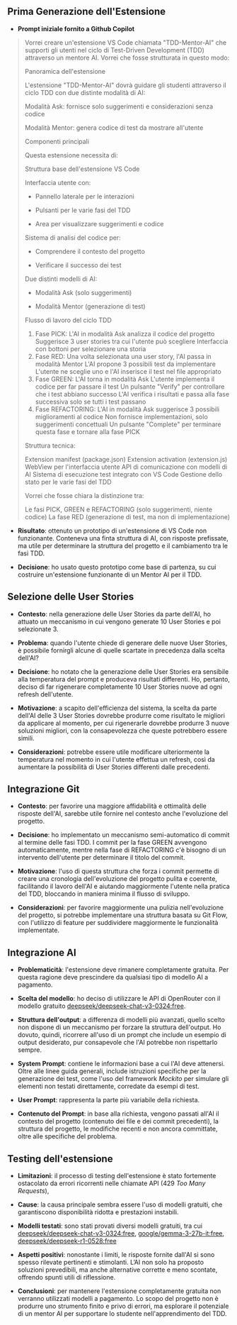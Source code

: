 ## Prima Generazione dell'Estensione

- **Prompt iniziale fornito a Github Copilot** 
>Vorrei creare un'estensione VS Code chiamata "TDD-Mentor-AI" che supporti gli utenti nel ciclo di Test-Driven Development (TDD) attraverso un mentore AI. Vorrei che fosse strutturata in questo modo:
>
>Panoramica dell'estensione
>
>L'estensione "TDD-Mentor-AI" dovrà guidare gli studenti attraverso il ciclo TDD con due distinte modalità di AI:
>
>Modalità Ask: fornisce solo suggerimenti e considerazioni senza codice
>
>Modalità Mentor: genera codice di test da mostrare all'utente
>
>Componenti principali
>
>Questa estensione necessita di:
>
>Struttura base dell'estensione VS Code
>
>Interfaccia utente con:
>
>- Pannello laterale per le interazioni
>
>- Pulsanti per le varie fasi del TDD
>
>- Area per visualizzare suggerimenti e codice
>
>Sistema di analisi del codice per:
>
>- Comprendere il contesto del progetto
>
>- Verificare il successo dei test
>
>Due distinti modelli di AI:
>
>- Modalità Ask (solo suggerimenti)
>
>- Modalità Mentor (generazione di test)
>
>Flusso di lavoro del ciclo TDD
>
>1. Fase PICK:
>L'AI in modalità Ask analizza il codice del progetto
>Suggerisce 3 user stories tra cui l'utente può scegliere
>Interfaccia con bottoni per selezionare una storia
>2. Fase RED:
>Una volta selezionata una user story, l'AI passa in modalità Mentor
>L'AI propone 3 possibili test da implementare
>L'utente ne sceglie uno e l'AI inserisce il test nel file appropriato
>3. Fase GREEN:
>L'AI torna in modalità Ask
>L'utente implementa il codice per far passare il test
>Un pulsante "Verify" per controllare che i test abbiano successo
>L'AI verifica i risultati e passa alla fase successiva solo se tutti i test passano
>4. Fase REFACTORING:
>L'AI in modalità Ask suggerisce 3 possibili miglioramenti al codice
>Non fornisce implementazioni, solo suggerimenti concettuali
>Un pulsante "Complete" per terminare questa fase e tornare alla fase PICK
>
>Struttura tecnica:
>
>Extension manifest (package.json)
>Extension activation (extension.js)
>WebView per l'interfaccia utente
>API di comunicazione con modelli di AI
>Sistema di esecuzione test integrato con VS Code
>Gestione dello stato per le varie fasi del TDD
>
>Vorrei che fosse chiara la distinzione tra:
>
>Le fasi PICK, GREEN e REFACTORING (solo suggerimenti, niente codice)
>La fase RED (generazione di test, ma non di implementazione)

- **Risultato**: ottenuto un prototipo di un'estensione di VS Code non funzionante. Conteneva una finta struttura di AI, con risposte prefissate, ma utile per determinare la struttura del progetto e il cambiamento tra le fasi TDD.

- **Decisione**: ho usato questo prototipo come base di partenza, su cui costruire un'estensione funzionante di un Mentor AI per il TDD.


## Selezione delle User Stories

- **Contesto**: nella generazione delle User Stories da parte dell'AI, ho attuato un meccanismo in cui vengono generate 10 User Stories e poi selezionate 3.

- **Problema**: quando l'utente chiede di generare delle nuove User Stories, è possibile fornirgli alcune di quelle scartate in precedenza dalla scelta dell'AI?

- **Decisione**: ho notato che la generazione delle User Stories era sensibile alla temperatura del prompt e produceva risultati differenti. Ho, pertanto, deciso di far rigenerare completamente 10 User Stories nuove ad ogni refresh dell'utente.

- **Motivazione**: a scapito dell'efficienza del sistema, la scelta da parte dell'AI delle 3 User Stories dovrebbe produrre come risultato le migliori da applicare al momento, per cui rigenerarle dovrebbe produrre 3 nuove soluzioni migliori, con la consapevolezza che queste potrebbero essere simili.

- **Considerazioni**: potrebbe essere utile modificare ulteriormente la temperatura nel momento in cui l'utente effettua un refresh, così da aumentare la possibilità di User Stories differenti dalle precedenti.

## Integrazione Git

- **Contesto**: per favorire una maggiore affidabilità e ottimalità delle risposte dell'AI, sarebbe utile fornire nel contesto anche l'evoluzione del progetto.

- **Decisione**: ho implementato un meccanismo semi-automatico di commit al termine delle fasi TDD. I commit per la fase GREEN avvengono automaticamente, mentre nella fase di REFACTORING c'è bisogno di un intervento dell'utente per determinare il titolo del commit.

- **Motivazione**: l'uso di questa struttura che forza i commit permette di creare una cronologia dell'evoluzione del progetto pulita e coerente, facilitando il lavoro dell'AI e aiutando maggiormente l'utente nella pratica del TDD, bloccando in maniera minima il flusso di sviluppo.

- **Considerazioni**: per favorire maggiormente una pulizia nell'evoluzione del progetto, si potrebbe implementare una struttura basata su Git Flow, con l'utilizzo di feature per suddividere maggiormente le funzionalità implementate. 

## Integrazione AI

- **Problematicità**: l'estensione deve rimanere completamente gratuita. Per questa ragione deve prescindere da qualsiasi tipo di modello AI a pagamento.

- **Scelta del modello**: ho deciso di utilizzare le API di OpenRouter con il modello gratuito [deepseek/deepseek-chat-v3-0324:free](https://openrouter.ai/deepseek/deepseek-chat-v3-0324:free).

- **Struttura dell'output**: a differenza di modelli più avanzati, quello scelto non dispone di un meccanismo per forzare la struttura dell'output. Ho dovuto, quindi, ricorrere all'uso di un prompt che include un esempio di output desiderato, pur consapevole che l'AI potrebbe non rispettarlo sempre.

- **System Prompt**: contiene le informazioni base a cui l'AI deve attenersi. Oltre alle linee guida generali, include istruzioni specifiche per la generazione dei test, come l'uso del framework *Mockito* per simulare gli elementi non testati direttamente, corredate da esempi di test.

- **User Prompt**: rappresenta la parte più variabile della richiesta.

- **Contenuto del Prompt**: in base alla richiesta, vengono passati all'AI il contesto del progetto (contenuto dei file e dei commit precedenti), la struttura del progetto, le modifiche recenti e non ancora committate, oltre alle specifiche del problema.

## Testing dell'estensione

- **Limitazioni**: il processo di testing dell'estensione è stato fortemente ostacolato da errori ricorrenti nelle chiamate API (429 *Too Many Requests*), 

- **Cause**: la causa principale sembra essere l'uso di modelli gratuiti, che garantiscono disponibilità ridotta e prestazioni instabili.

- **Modelli testati**: sono stati provati diversi modelli gratuiti, tra cui [deepseek/deepseek-chat-v3-0324:free](https://openrouter.ai/deepseek/deepseek-chat-v3-0324:free), [google/gemma-3-27b-it:free](https://openrouter.ai/google/gemma-3-27b-it:free), [deepseek/deepseek-r1-0528:free](https://openrouter.ai/deepseek/deepseek-r1-0528:free)

- **Aspetti positivi**: nonostante i limiti, le risposte fornite dall'AI si sono spesso rilevate pertinenti e stimolanti. L’AI non solo ha proposto soluzioni prevedibili, ma anche alternative corrette e meno scontate, offrendo spunti utili di riflessione.

- **Conclusioni**: per mantenere l'estensione completamente gratuita non verranno utilizzati modelli a pagamento. Lo scopo del progetto non è produrre uno strumento finito e privo di errori, ma esplorare il potenziale di un mentor AI per supportare lo studente nell'apprendimento del TDD. 
